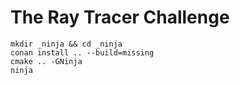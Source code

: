 # The Ray Tracer Challenge

```
mkdir _ninja && cd _ninja
conan install .. --build=missing
cmake .. -GNinja
ninja
```
